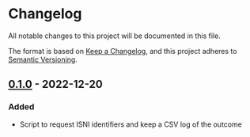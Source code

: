 # Changelog

All notable changes to this project will be documented in this file.

The format is based on [Keep a Changelog](https://keepachangelog.com/en/1.0.0/),
and this project adheres to [Semantic Versioning](https://semver.org/spec/v2.0.0.html).


## [0.1.0] - 2022-12-20

### Added

- Script to request ISNI identifiers and keep a CSV log of the outcome

[0.1.0]: https://github.com/kbr/be/request_isni/releases/tag/v0.1.0
